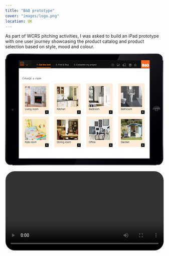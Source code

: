 ```yaml
---
title: "B&Q prototype"
cover: "images/logo.png"
location: UK
---
```


As part of WCRS pitching activities, I was asked to build an iPad prototype with one user journey showcasing the product catalog and product selection based on style, mood and colour.

![](./images/1.jpg)

<video class="full-img" style="border: 1px solid #CCC; border-radius: 30px;" width="100%" controls>
    <source src="./images/bandq.mp4" type="video/mp4" />
</video>

